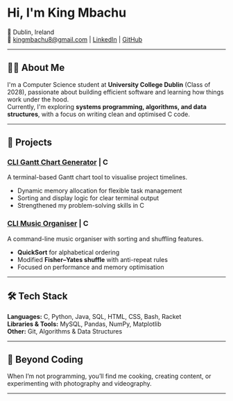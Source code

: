 # Hi, I'm King Mbachu  

📍 Dublin, Ireland  
📧 [kingmbachu8@gmail.com](mailto:kingmbachu8@gmail.com) | [LinkedIn](https://ie.linkedin.com/in/kingmbachu) | [GitHub](https://github.com/kingmbachu)  

---

## 👨‍💻 About Me  
I'm a Computer Science student at **University College Dublin** (Class of 2028), passionate about building efficient software and learning how things work under the hood.  
Currently, I'm exploring **systems programming, algorithms, and data structures**, with a focus on writing clean and optimised C code.  

---

## 🚀 Projects  

### [CLI Gantt Chart Generator](https://github.com/kingmbachu/CLI-Gantt-Chart-Generator) | C  
A terminal-based Gantt chart tool to visualise project timelines.  
- Dynamic memory allocation for flexible task management  
- Sorting and display logic for clear terminal output  
- Strengthened my problem-solving skills in C  

### [CLI Music Organiser](https://github.com/kingmbachu/CLI-Music-Organiser) | C  
A command-line music organiser with sorting and shuffling features.  
- **QuickSort** for alphabetical ordering  
- Modified **Fisher–Yates shuffle** with anti-repeat rules  
- Focused on performance and memory optimisation  

---

## 🛠️ Tech Stack  

**Languages:** C, Python, Java, SQL, HTML, CSS, Bash, Racket  
**Libraries & Tools:** MySQL, Pandas, NumPy, Matplotlib  
**Other:** Git, Algorithms & Data Structures  

---

## 🌱 Beyond Coding  
When I’m not programming, you’ll find me cooking, creating content, or experimenting with photography and videography.  

---
